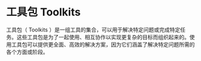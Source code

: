 # 工具包 Toolkits 

工具包（ Toolkits ）是一组工具的集合，可以用于解决特定问题或完成特定任务。这些工具包是为了一起使用、相互协作以实现更复杂的目标而组织起来的。使用工具包可以提供更全面、高效的解决方案，因为它们涵盖了解决特定问题所需的各个方面或阶段。